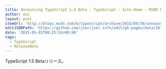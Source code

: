 ```yaml
---
title: Announcing TypeScript 1.5 Beta - TypeScript - Site Home - MSDN Blogs
author: azu
layout: post
itemUrl: 'http://blogs.msdn.com/b/typescript/archive/2015/04/30/announcing-typescript-1-5-beta.aspx'
editJSONPath: 'https://github.com/jser/jser.info/edit/gh-pages/data/2015/05/index.json'
date: '2015-05-01T08:25:52+00:00'
tags:
  - TypeScript
  - ReleaseNote
---
```

TypeScript 1.5 Betaリリース。

